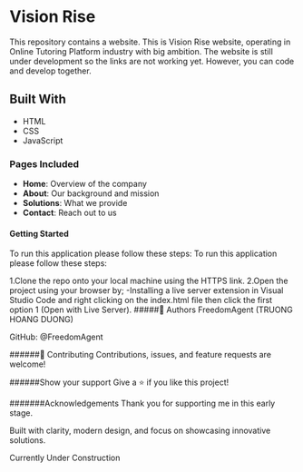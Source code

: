 # Vision Rise

This repository contains a website.
This is Vision Rise website, operating in Online Tutoring Platform industry with big ambition. The website is still under development so the links are not working yet. However, you can code and develop together.

## Built With
- HTML
- CSS
- JavaScript
### Pages Included
- **Home**: Overview of the company
- **About**: Our background and mission
- **Solutions**: What we provide
- **Contact**: Reach out to us
#### Getting Started
To run this application please follow these steps: To run this application please follow these steps:

1.Clone the repo onto your local machine using the HTTPS link. 
2.Open the project using your browser by; -Installing a live server extension in Visual Studio Code and right clicking on the index.html file then click the first option 1 (Open with Live Server).
#####👤 Authors
FreedomAgent (TRUONG HOANG DUONG)

GitHub: @FreedomAgent

######🤝 Contributing
Contributions, issues, and feature requests are welcome!

######Show your support
Give a ⭐️ if you like this project!

#######Acknowledgements
Thank you for supporting me in this early stage.

Built with clarity, modern design, and focus on showcasing innovative solutions.

Currently Under Construction
